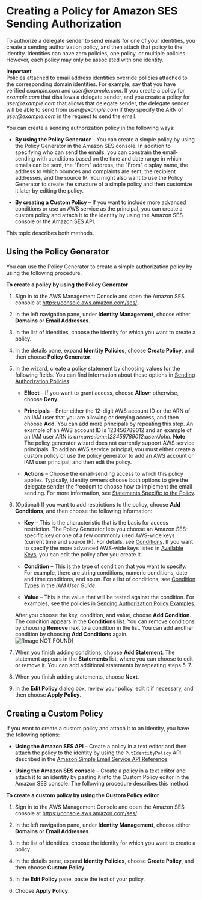 # Creating a Policy for Amazon SES Sending Authorization<a name="sending-authorization-identity-owner-tasks-policy"></a>

To authorize a delegate sender to send emails for one of your identities, you create a sending authorization policy, and then attach that policy to the identity\. Identities can have zero policies, one policy, or multiple policies\. However, each policy may only be associated with one identity\.

**Important**  
Policies attached to email address identities override policies attached to the corresponding domain identities\. For example, say that you have verified *example\.com* and *user@example\.com*\. If you create a policy for *example\.com* that disallows a delegate sender, and you create a policy for *user@example\.com* that allows that delegate sender, the delegate sender will be able to send from *user@example\.com* if they specify the ARN of *user@example\.com* in the request to send the email\.

You can create a sending authorization policy in the following ways:

+ **By using the Policy Generator** – You can create a simple policy by using the Policy Generator in the Amazon SES console\. In addition to specifying who can send the emails, you can constrain the email\-sending with conditions based on the time and date range in which emails can be sent, the "From" address, the "From" display name, the address to which bounces and complaints are sent, the recipient addresses, and the source IP\. You might also want to use the Policy Generator to create the structure of a simple policy and then customize it later by editing the policy\.

+ **By creating a Custom Policy** – If you want to include more advanced conditions or use an AWS service as the principal, you can create a custom policy and attach it to the identity by using the Amazon SES console or the Amazon SES API\.

This topic describes both methods\.

## Using the Policy Generator<a name="sending-authorization-identity-owner-tasks-identity-policy-generator"></a>

You can use the Policy Generator to create a simple authorization policy by using the following procedure\.

**To create a policy by using the Policy Generator**

1. Sign in to the AWS Management Console and open the Amazon SES console at [https://console\.aws\.amazon\.com/ses/](https://console.aws.amazon.com/ses/)\.

1. In the left navigation pane, under **Identity Management**, choose either **Domains** or **Email Addresses**\.

1. In the list of identities, choose the identity for which you want to create a policy\.

1. In the details pane, expand **Identity Policies**, choose **Create Policy**, and then choose **Policy Generator**\.

1. In the wizard, create a policy statement by choosing values for the following fields\. You can find information about these options in [Sending Authorization Policies](sending-authorization-policies.md)\.

   + **Effect** – If you want to grant access, choose **Allow**; otherwise, choose **Deny**\. 

   + **Principals** – Enter either the 12\-digit AWS account ID or the ARN of an IAM user that you are allowing or denying access, and then choose **Add**\. You can add more principals by repeating this step\. An example of an AWS account ID is 123456789012 and an example of an IAM user ARN is *arn:aws:iam::123456789012:user/John*\.
**Note**  
The policy generator wizard does not currently support AWS service principals\. To add an AWS service principal, you must either create a custom policy or use the policy generator to add an AWS account or IAM user principal, and then edit the policy\.

   + **Actions** – Choose the email\-sending access to which this policy applies\. Typically, identity owners choose both options to give the delegate sender the freedom to choose how to implement the email sending\. For more information, see [Statements Specific to the Policy](sending-authorization-policies.md#sending-authorization-policy-statements)\. 

1. \(Optional\) If you want to add restrictions to the policy, choose **Add Conditions**, and then choose the following information:

   + **Key** – This is the characteristic that is the basis for access restriction\. The Policy Generator lets you choose an Amazon SES\-specific key or one of a few commonly used AWS\-wide keys \(current time and source IP\)\. For details, see [Conditions](sending-authorization-policies.md#sending-authorization-policy-conditions)\. If you want to specify the more advanced AWS\-wide keys listed in [Available Keys](http://docs.aws.amazon.com/IAM/latest/UserGuide/AccessPolicyLanguage_ElementDescriptions.html#AvailableKeys), you can edit the policy after you create it\.

   + **Condition** – This is the type of condition that you want to specify\. For example, there are string conditions, numeric conditions, date and time conditions, and so on\. For a list of conditions, see [Condition Types](http://docs.aws.amazon.com/IAM/latest/UserGuide/AccessPolicyLanguage_ElementDescriptions.html#AccessPolicyLanguage_ConditionType) in the *IAM User Guide*\.

   + **Value** – This is the value that will be tested against the condition\. For examples, see the policies in [Sending Authorization Policy Examples](sending-authorization-policy-examples.md)\. 

   After you choose the key, condition, and value, choose **Add Condition**\. The condition appears in the **Conditions** list\. You can remove conditions by choosing **Remove** next to a condition in the list\. You can add another condition by choosing **Add Conditions** again\.   
![\[Image NOT FOUND\]](http://docs.aws.amazon.com/ses/latest/DeveloperGuide/images/sending_authorization_policy_generator.png)

1. When you finish adding conditions, choose **Add Statement**\. The statement appears in the **Statements** list, where you can choose to edit or remove it\. You can add additional statements by repeating steps 5–7\.

1. When you finish adding statements, choose **Next**\.

1. In the **Edit Policy** dialog box, review your policy, edit it if necessary, and then choose **Apply Policy**\.

## Creating a Custom Policy<a name="sending-authorization-identity-owner-tasks-identity-policy-custom"></a>

If you want to create a custom policy and attach it to an identity, you have the following options:

+ **Using the Amazon SES API** – Create a policy in a text editor and then attach the policy to the identity by using the `PutIdentityPolicy` API described in the [Amazon Simple Email Service API Reference](http://docs.aws.amazon.com/ses/latest/APIReference/)\.

+ **Using the Amazon SES console** – Create a policy in a text editor and attach it to an identity by pasting it into the Custom Policy editor in the Amazon SES console\. The following procedure describes this method\.

**To create a custom policy by using the Custom Policy editor**

1. Sign in to the AWS Management Console and open the Amazon SES console at [https://console\.aws\.amazon\.com/ses/](https://console.aws.amazon.com/ses/)\.

1. In the left navigation pane, under **Identity Management**, choose either **Domains** or **Email Addresses**\.

1. In the list of identities, choose the identity for which you want to create a policy\.

1. In the details pane, expand **Identity Policies**, choose **Create Policy**, and then choose **Custom Policy**\.

1. In the **Edit Policy** pane, paste the text of your policy\.

1. Choose **Apply Policy**\.